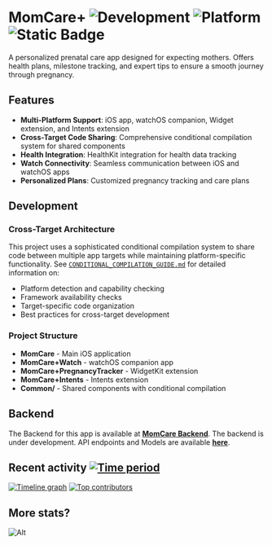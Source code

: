 # MomCare+ ![Development](https://img.shields.io/badge/Development-Active-brightgreen) ![Platform](https://img.shields.io/badge/Platform-iOS-blue) ![Static Badge](https://img.shields.io/badge/Active%20Branch-%22main%22-blue)

A personalized prenatal care app designed for expecting mothers. Offers health plans, milestone tracking, and expert tips to ensure a smooth journey through pregnancy. 

## Features

- **Multi-Platform Support**: iOS app, watchOS companion, Widget extension, and Intents extension
- **Cross-Target Code Sharing**: Comprehensive conditional compilation system for shared components
- **Health Integration**: HealthKit integration for health data tracking
- **Watch Connectivity**: Seamless communication between iOS and watchOS apps
- **Personalized Plans**: Customized pregnancy tracking and care plans

## Development

### Cross-Target Architecture

This project uses a sophisticated conditional compilation system to share code between multiple app targets while maintaining platform-specific functionality. See [`CONDITIONAL_COMPILATION_GUIDE.md`](CONDITIONAL_COMPILATION_GUIDE.md) for detailed information on:

- Platform detection and capability checking
- Framework availability checks
- Target-specific code organization
- Best practices for cross-target development

### Project Structure

- **MomCare** - Main iOS application
- **MomCare+Watch** - watchOS companion app
- **MomCare+PregnancyTracker** - WidgetKit extension
- **MomCare+Intents** - Intents extension
- **Common/** - Shared components with conditional compilation

## Backend

The Backend for this app is available at [**MomCare Backend**](https://github.com/rtk-rnjn/MomCare-Backend). The backend is under development. API endpoints and Models are available [**here**](http://13.233.139.216:8000/redoc).

## Recent activity [![Time period](https://images.repography.com/25054784/rtk-rnjn/MomCare/recent-activity/-DUsO2nKtYhOJ6rgHa36Wj_TgThRlXmDhY3PQPLEUWg/MQB_9DRqO1xmlH6N0JHhP0q2T0TWnArr4o4_c2kgRdA_badge.svg)](https://repography.com)
[![Timeline graph](https://images.repography.com/25054784/rtk-rnjn/MomCare/recent-activity/-DUsO2nKtYhOJ6rgHa36Wj_TgThRlXmDhY3PQPLEUWg/MQB_9DRqO1xmlH6N0JHhP0q2T0TWnArr4o4_c2kgRdA_timeline.svg)](https://github.com/rtk-rnjn/MomCare/commits)
[![Top contributors](https://images.repography.com/25054784/rtk-rnjn/MomCare/recent-activity/-DUsO2nKtYhOJ6rgHa36Wj_TgThRlXmDhY3PQPLEUWg/MQB_9DRqO1xmlH6N0JHhP0q2T0TWnArr4o4_c2kgRdA_users.svg)](https://github.com/rtk-rnjn/MomCare/graphs/contributors)

## More stats?

![Alt](https://repobeats.axiom.co/api/embed/b1bae23496c5d73f5f4a63e03c6cca7de9836f31.svg "Repobeats analytics image")
